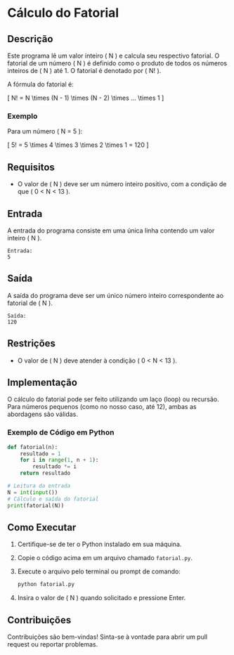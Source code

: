 # Cálculo do Fatorial

## Descrição

Este programa lê um valor inteiro \( N \) e calcula seu respectivo fatorial. O fatorial de um número \( N \) é definido como o produto de todos os números inteiros de \( N \) até 1. O fatorial é denotado por \( N! \).

A fórmula do fatorial é:

\[ N! = N \times (N - 1) \times (N - 2) \times ... \times 1 \]

### Exemplo

Para um número \( N = 5 \):

\[ 5! = 5 \times 4 \times 3 \times 2 \times 1 = 120 \]

## Requisitos

- O valor de \( N \) deve ser um número inteiro positivo, com a condição de que \( 0 < N < 13 \).

## Entrada

A entrada do programa consiste em uma única linha contendo um valor inteiro \( N \).

```
Entrada:
5
```

## Saída

A saída do programa deve ser um único número inteiro correspondente ao fatorial de \( N \).

```
Saída:
120
```

## Restrições

- O valor de \( N \) deve atender à condição \( 0 < N < 13 \).

## Implementação

O cálculo do fatorial pode ser feito utilizando um laço (loop) ou recursão. Para números pequenos (como no nosso caso, até 12), ambas as abordagens são válidas.

### Exemplo de Código em Python

```python
def fatorial(n):
    resultado = 1
    for i in range(1, n + 1):
        resultado *= i
    return resultado

# Leitura da entrada
N = int(input())
# Cálculo e saída do fatorial
print(fatorial(N))
```

## Como Executar

1. Certifique-se de ter o Python instalado em sua máquina.
2. Copie o código acima em um arquivo chamado `fatorial.py`.
3. Execute o arquivo pelo terminal ou prompt de comando:

   ```bash
   python fatorial.py
   ```

4. Insira o valor de \( N \) quando solicitado e pressione Enter.

## Contribuições

Contribuições são bem-vindas! Sinta-se à vontade para abrir um pull request ou reportar problemas.
